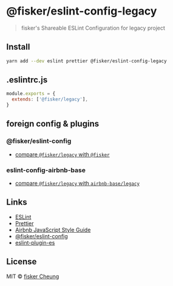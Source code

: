 # @fisker/eslint-config-legacy

> fisker's Shareable ESLint Configuration for legacy project

## Install

```sh
yarn add --dev eslint prettier @fisker/eslint-config-legacy
```

## .eslintrc.js

```js
module.exports = {
  extends: ['@fisker/legacy'],
}
```

## foreign config & plugins

### @fisker/eslint-config

- [compare `@fisker/legacy` with `@fisker`](https://github.com/fisker/shared-configs/tree/master/packages/eslint-config-legacy/docs/compare-legacy-fisker.md)

### eslint-config-airbnb-base

- [compare `@fisker/legacy` with `airbnb-base/legacy`](https://github.com/fisker/shared-configs/tree/master/packages/eslint-config-legacy/docs/compare-legacy-airbnb.md)

## Links

- [ESLint](https://eslint.org/)
- [Prettier](https://prettier.io/)
- [Airbnb JavaScript Style Guide](https://github.com/airbnb/javascript)
- [@fisker/eslint-config](https://github.com/fisker/shared-configs)
- [eslint-plugin-es](https://github.com/mysticatea/eslint-plugin-es)

## License

MIT © [fisker Cheung](https://www.fiskercheung.com/)
